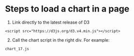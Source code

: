 # Steps to load a chart in a page

1. Link directly to the latest release of D3
  ```
  <script src="https://d3js.org/d3.v4.min.js"></script>
  ```
2. Call the chart script in the right div. For example:
  ```
  chart_17.js
  ```
